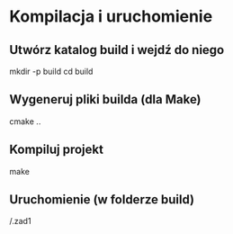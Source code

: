 # Kompilacja i uruchomienie
## Utwórz katalog build i wejdź do niego
mkdir -p build
cd build
## Wygeneruj pliki builda (dla Make)
cmake ..
## Kompiluj projekt
make
## Uruchomienie (w folderze build)
/.zad1